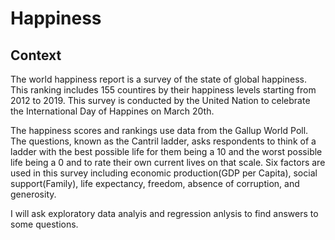 # Happiness
## Context
The world happiness report is a survey of the state of global happiness. This ranking includes 155 countires by their happiness levels starting from 2012 to 2019. This survey is conducted by the United Nation to celebrate the International Day of Happines on March 20th.

The happiness scores and rankings use data from the Gallup World Poll. The questions, known as the Cantril ladder, asks respondents to think of a ladder with the best possible life for them being a 10 and the worst possible life being a 0 and to rate their own current lives on that scale. Six factors are used in this survey including economic production(GDP per Capita), social support(Family), life expectancy, freedom, absence of corruption, and generosity.

I will ask exploratory data analyis and regression anlysis to find answers to some questions.
